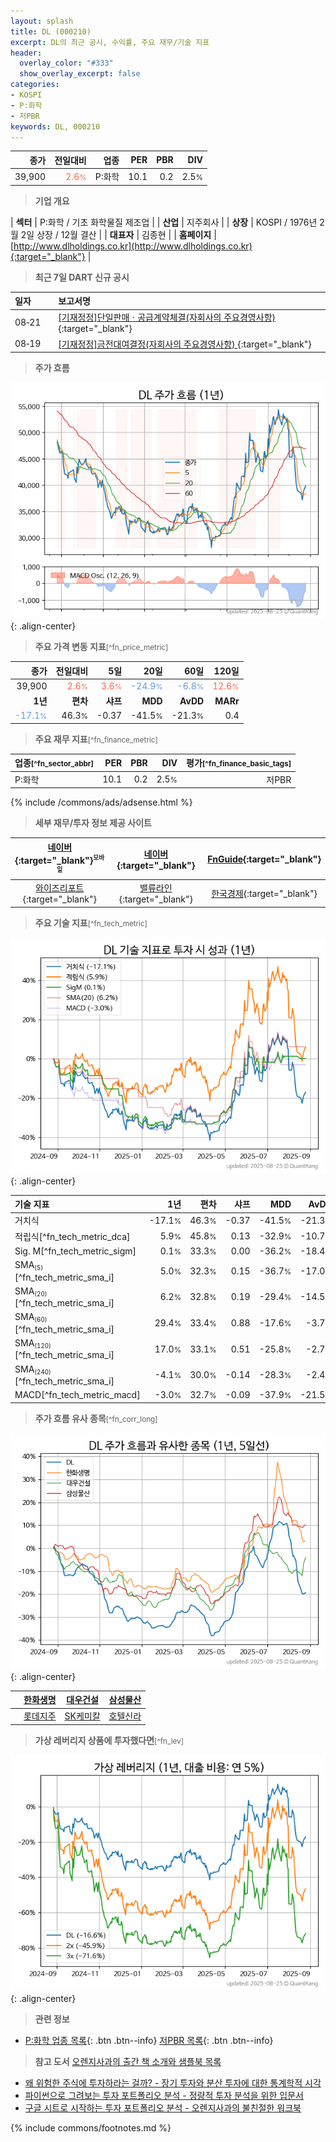 ```yaml
---
layout: splash
title: DL (000210)
excerpt: DL의 최근 공시, 수익률, 주요 재무/기술 지표
header:
  overlay_color: "#333"
  show_overlay_excerpt: false
categories:
- KOSPI
- P:화학
- 저PBR
keywords: DL, 000210
---
```


| **종가** | **전일대비** | **업종** | **PER** | **PBR** | **DIV** |
| -------: | -----------: | -------: | ------: | ------: | ------: |
| 39,900 | <span style="color: tomato">2.6<small>%</small></span> | P:화학 | 10.1 | 0.2 | 2.5<small>%</small> |

<!-- more -->


> **기업 개요**<a id="company"></a>

| <span style="white-space:nowrap;">**섹터**</span> | P:화학 / 기초 화학물질 제조업 |
| <span style="white-space:nowrap;">**산업**</span> | 지주회사 |
| <span style="white-space:nowrap;">**상장**</span> | KOSPI / 1976년 2월 2일 상장 / 12월 결산 |
| <span style="white-space:nowrap;">**대표자**</span> | 김종현 |
| <span style="white-space:nowrap;">**홈페이지**</span> | [http://www.dlholdings.co.kr](http://www.dlholdings.co.kr){:target="_blank"} |


> **최근 7일 DART 신규 공시**<a id="dart"></a>

| **일자** |      | **보고서명** |
| :------- | :--- | :----------- |
| 08&#x2011;21 | | [[기재정정]단일판매ㆍ공급계약체결(자회사의 주요경영사항)              ](https://dart.fss.or.kr/dsaf001/main.do?rcpNo=20250821800582){:target="_blank"} |
| 08&#x2011;19 | | [[기재정정]금전대여결정(자회사의 주요경영사항)              ](https://dart.fss.or.kr/dsaf001/main.do?rcpNo=20250819800415){:target="_blank"} |


> **주가 흐름**<a id="price"></a>

![000210](/stock/images/000210.png){: .align-center}


> **주요 가격 변동 지표**<small>[^fn_price_metric]</small>

| **종가** | **전일대비** | **5일** | **20일** | **60일** | **120일** |
| -------: | -----------: | ------: | -------: | -------: | --------: |
| 39,900 | <span style="color: tomato">2.6<small>%</small></span> | <span style="color: tomato">3.6<small>%</small></span> | <span style="color: cornflowerblue">-24.9<small>%</small></span> | <span style="color: cornflowerblue">-6.8<small>%</small></span> | <span style="color: tomato">12.6<small>%</small></span> |
| **1년** | **편차** | **샤프** | **MDD** | **AvDD** | **MARr** |
| <span style="color: cornflowerblue">-17.1<small>%</small></span> | 46.3<small>%</small> | -0.37 | -41.5<small>%</small> | -21.3<small>%</small> | 0.4 |


> **주요 재무 지표**<small>[^fn_finance_metric]</small>

| **업종**<small>[^fn_sector_abbr]</small> | **PER** | **PBR** | **DIV** | **평가**<small>[^fn_finance_basic_tags]</small> |
| :--------------------------------------- | ------: | ------: | ------: | ----------------------------------------------: |
| P:화학 | 10.1 | 0.2 | 2.5<small>%</small> | 저PBR |



{% include /commons/ads/adsense.html %}

> **세부 재무/투자 정보 제공 사이트**

| [네이버](https://m.stock.naver.com/domestic/stock/000210/finance/summary){:target="_blank"}<sup><small>모바일</small></sup> | [네이버](https://finance.naver.com/item/coinfo.naver?code=000210){:target="_blank"} | [FnGuide](https://comp.fnguide.com/SVO2/ASP/SVD_Invest.asp?gicode=A000210&MenuYn=Y){:target="_blank"} |
| :---: | :---: | :---: |
| [와이즈리포트](https://comp.wisereport.co.kr/company/c1040001.aspx?cmp_cd=000210){:target="_blank"} | [밸류라인](https://www.valueline.co.kr/finance/summary/000210){:target="_blank"} | [한국경제](https://markets.hankyung.com/stock/000210/financial-summary){:target="_blank"} |


> **주요 기술 지표**<small>[^fn_tech_metric]</small>


![000210](/stock/images/000210_tech.png){: .align-center}

| **기술 지표** | **1년** | **편차** | **샤프** | **MDD** | **AvDD** |
| :------------ | ------: | -----------: | -------: | ------: | -------: |
| 거치식 | -17.1<small>%</small> | 46.3<small>%</small> | -0.37 | -41.5<small>%</small> | -21.3<small>%</small> |
| 적립식[^fn_tech_metric_dca] | 5.9<small>%</small> | 45.8<small>%</small> | 0.13 | -32.9<small>%</small> | -10.7<small>%</small> |
| Sig. M[^fn_tech_metric_sigm] | 0.1<small>%</small> | 33.3<small>%</small> | 0.00 | -36.2<small>%</small> | -18.4<small>%</small> |
| SMA<small><sub>(5)</sub></small>[^fn_tech_metric_sma_i] | 5.0<small>%</small> | 32.3<small>%</small> | 0.15 | -36.7<small>%</small> | -17.0<small>%</small> |
| SMA<small><sub>(20)</sub></small>[^fn_tech_metric_sma_i] | 6.2<small>%</small> | 32.8<small>%</small> | 0.19 | -29.4<small>%</small> | -14.5<small>%</small> |
| SMA<small><sub>(60)</sub></small>[^fn_tech_metric_sma_i] | 29.4<small>%</small> | 33.4<small>%</small> | 0.88 | -17.6<small>%</small> | -3.7<small>%</small> |
| SMA<small><sub>(120)</sub></small>[^fn_tech_metric_sma_i] | 17.0<small>%</small> | 33.1<small>%</small> | 0.51 | -25.8<small>%</small> | -2.7<small>%</small> |
| SMA<small><sub>(240)</sub></small>[^fn_tech_metric_sma_i] | -4.1<small>%</small> | 30.0<small>%</small> | -0.14 | -28.3<small>%</small> | -2.4<small>%</small> |
| MACD[^fn_tech_metric_macd] | -3.0<small>%</small> | 32.7<small>%</small> | -0.09 | -37.9<small>%</small> | -21.5<small>%</small> |


> **주가 흐름 유사 종목**<a id="corr"></a><small>[^fn_corr_long]</small>

![000210](/stock/images/000210_corr.png){: .align-center}

|       | [한화생명](/088350/) | [대우건설](/047040/) | [삼성물산](/028260/) |
| :---: | :------------------------------------: | :------------------------------------: | :------------------------------------: |
|       | [롯데지주](/004990/) | [SK케미칼](/285130/) | [호텔신라](/008770/) |


> **가상 레버리지 상품에 투자했다면**<a id="2x"></a><small>[^fn_lev]</small>

![000210](/stock/images/000210_2x.png){: .align-center}


> **관련 정보**

- [P:화학 업종 목록](/stats/sector/kospi_업종_화학_종목/){: .btn .btn--info} [저PBR 목록](/fn/fn_low_pbr/){: .btn .btn--info}

> **참고 도서** [오렌지사과의 출간 책 소개와 샘플북 목록](https://kongdori.tistory.com/691)

- [왜 위험한 주식에 투자하라는 걸까? - 장기 투자와 분산 투자에 대한 통계학적 시각](https://kongdori.tistory.com/421)
- [파이썬으로 그려보는 투자 포트폴리오 분석  - 정량적 투자 분석을 위한 입문서](https://kongdori.tistory.com/643)
- [구글 시트로 시작하는 투자 포트폴리오 분석 - 오렌지사과의 불친절한 워크북](https://kongdori.tistory.com/449)


{% include commons/footnotes.md %}